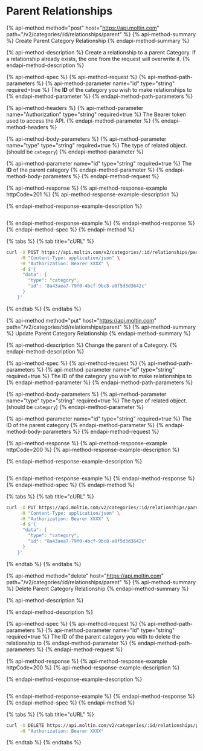 # Parent Relationships

{% api-method method="post" host="https://api.moltin.com" path="/v2/categories/:id/relationships/parent" %}
{% api-method-summary %}
Create Parent Category Relationship
{% endapi-method-summary %}

{% api-method-description %}
Create a relationship to a parent Category. If a relationship already exists, the one from the request will overwrite it.
{% endapi-method-description %}

{% api-method-spec %}
{% api-method-request %}
{% api-method-path-parameters %}
{% api-method-parameter name="id" type="string" required=true %}
The **ID** of the category you wish to make relationships to
{% endapi-method-parameter %}
{% endapi-method-path-parameters %}

{% api-method-headers %}
{% api-method-parameter name="Authorization" type="string" required=true %}
The Bearer token used to access the API.
{% endapi-method-parameter %}
{% endapi-method-headers %}

{% api-method-body-parameters %}
{% api-method-parameter name="type" type="string" required=true %}
The type of related object. \(should be `category`\)
{% endapi-method-parameter %}

{% api-method-parameter name="id" type="string" required=true %}
The **ID** of the parent category
{% endapi-method-parameter %}
{% endapi-method-body-parameters %}
{% endapi-method-request %}

{% api-method-response %}
{% api-method-response-example httpCode=201 %}
{% api-method-response-example-description %}

{% endapi-method-response-example-description %}

```javascript

```
{% endapi-method-response-example %}
{% endapi-method-response %}
{% endapi-method-spec %}
{% endapi-method %}

{% tabs %}
{% tab title="cURL" %}
```bash
curl -X POST https://api.moltin.com/v2/categories/:id/relationships/parent \
     -H "Content-Type: application/json" \
     -H "Authorization: Bearer XXXX" \
     -d $'{
      "data": {
        "type": "category",
        "id": "8a43aea7-79f0-4bcf-9bc8-a0f5d3d3642c"
      }
    }'
```
{% endtab %}
{% endtabs %}

{% api-method method="put" host="https://api.moltin.com" path="/v2/categories/:id/relationships/parent" %}
{% api-method-summary %}
Update Parent Category Relationship
{% endapi-method-summary %}

{% api-method-description %}
Change the parent of a Category.
{% endapi-method-description %}

{% api-method-spec %}
{% api-method-request %}
{% api-method-path-parameters %}
{% api-method-parameter name="id" type="string" required=true %}
The ID of the category you wish to make relationships to
{% endapi-method-parameter %}
{% endapi-method-path-parameters %}

{% api-method-body-parameters %}
{% api-method-parameter name="type" type="string" required=true %}
The type of related object. \(should be `category`\)
{% endapi-method-parameter %}

{% api-method-parameter name="id" type="string" required=true %}
The ID of the parent category
{% endapi-method-parameter %}
{% endapi-method-body-parameters %}
{% endapi-method-request %}

{% api-method-response %}
{% api-method-response-example httpCode=200 %}
{% api-method-response-example-description %}

{% endapi-method-response-example-description %}

```javascript

```
{% endapi-method-response-example %}
{% endapi-method-response %}
{% endapi-method-spec %}
{% endapi-method %}

{% tabs %}
{% tab title="cURL" %}
```bash
curl -X PUT https://api.moltin.com/v2/categories/:id/relationships/parent \
     -H "Content-Type: application/json" \
     -H "Authorization: Bearer XXXX" \
     -d $'{
      "data": {
        "type": "category",
        "id": "8a43aea7-79f0-4bcf-9bc8-a0f5d3d3642c"
      }
    }'
```
{% endtab %}
{% endtabs %}

{% api-method method="delete" host="https://api.moltin.com" path="/v2/categories/:id/relationships/parent" %}
{% api-method-summary %}
Delete Parent Category Relationship
{% endapi-method-summary %}

{% api-method-description %}

{% endapi-method-description %}

{% api-method-spec %}
{% api-method-request %}
{% api-method-path-parameters %}
{% api-method-parameter name="id" type="string" required=true %}
The ID of the parent category you with to delete the relationship to
{% endapi-method-parameter %}
{% endapi-method-path-parameters %}
{% endapi-method-request %}

{% api-method-response %}
{% api-method-response-example httpCode=200 %}
{% api-method-response-example-description %}

{% endapi-method-response-example-description %}

```javascript

```
{% endapi-method-response-example %}
{% endapi-method-response %}
{% endapi-method-spec %}
{% endapi-method %}

{% tabs %}
{% tab title="cURL" %}
```bash
curl -X DELETE https://api.moltin.com/v2/categories/:id/relationships/parent \
     -H "Authorization: Bearer XXXX"
```
{% endtab %}
{% endtabs %}

